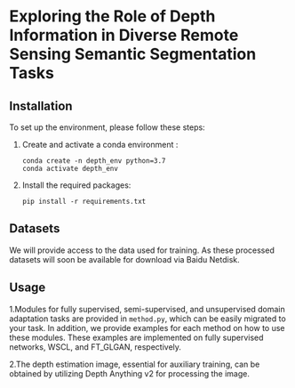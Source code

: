 # Exploring the Role of Depth Information in Diverse Remote Sensing Semantic Segmentation Tasks

## Installation
To set up the environment, please follow these steps:

1. Create and activate a conda environment :
    ```shell
    conda create -n depth_env python=3.7
    conda activate depth_env
    ```

2. Install the required packages:
    ```shell
    pip install -r requirements.txt
    ```

## Datasets
We will provide access to the data used for training. As these processed datasets will soon be available for download via Baidu Netdisk.


## Usage


1.Modules for fully supervised, semi-supervised, and unsupervised domain adaptation tasks are provided in `method.py`, which can be easily migrated to your task. In addition, we provide examples for each method on how to use these modules. These examples are implemented on fully supervised networks, WSCL, and FT_GLGAN, respectively.

2.The depth estimation image, essential for auxiliary training, can be obtained by utilizing Depth Anything v2 for processing the image.
